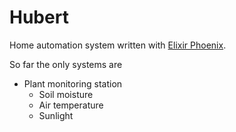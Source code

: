 # Hubert

Home automation system written with [Elixir Phoenix](http://www.phoenixframework.org/).

So far the only systems are

- Plant monitoring station
  + Soil moisture
  + Air temperature
  + Sunlight
